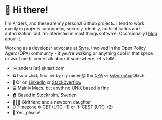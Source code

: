 # 👋 Hi there!

I'm Anders, and these are my personal Github projects. I tend to work mainly in projects surrounding security, identity, authentication and authorization, but I'm interested in most things software. Occasionally I [blog](https://www.eknert.com) about it.

Working as a developer advocate at [Styra](https://www.styra.com). Involved in the Open Policy Agent (OPA) community - if you're working on anything cool in that space or want me to come talk about it somewhere, let's talk!

- ✉️ anders \[at\] eknert.com
- ☎️ For a chat, find me by my name @ the [OPA](https://openpolicyagent.slack.com) or [kubernetes](https://kubernetes.slack.com) Slack
- 📨 Or on [LinkedIn](https://www.linkedin.com/in/anderseknert/) or [StackOverflow](https://stackoverflow.com/users/11849243/devoops)
- 💻 Mainly Macs, but anything UNIX based is fine
- 🏠 Based in Stockholm, Sweden
- 👨‍👩‍👧 Girlfriend and a newborn daughter
- ⏰ Timezone ❄ CET (UTC +1) or ☀️ CEST (UTC +2)
- 🍺 Yes, please!
